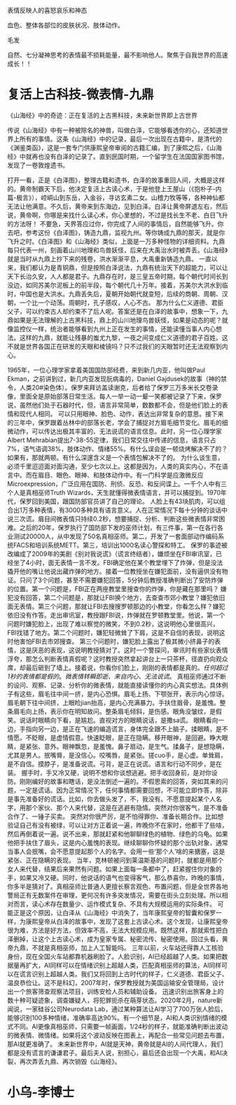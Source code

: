 表情反映人的喜怒哀乐和神态

血色、整体各部位的皮肤状况、肢体动作。

毛发

自然、七分凝神思考的表情最不损耗能量，最不影响他人。聚焦于自我世界的高速成长！！
# 复活上古科技-微表情-九鼎
《山海经》中的奇迹：正在复活的上古黑科技，未来新世界即上古世界

传说《山海经》中有一种被除名的神兽，叫做白泽，它能够看透你的心，还知道世界上所有的事情。这条《山海经》中的记录，最后一次出现在古籍中，是清代的《渊鉴类函》，这是一套专门供康熙皇帝审阅的古籍汇编，到了康熙之后，《山海经》中就再也没有白泽的记录了。直到民国时期，一个留学生在法国国家图书馆，发现了一卷敦煌遗书。

打开一看，正是《白泽图》，整理古籍和遗书，白泽的故事重回人间，大概是这样的。黄帝制霸天下后，他决定复活上古读心术，于是他登上王屋山（《抱朴子-内篇-极言》），崆峒山到东岳，入金谷，寻访玄素二女。山稽力牧等等，各种神仙都无法让他满意。不久后，黄帝来到东海边，见到白泽。白泽让黄帝屏退左右，然后说，黄帝啊，你哪是来找什么读心术，你心里想的，不过是找长生不老、白日飞升的方法呀！
不要急，天界答应过你，你完成了人间的事情后，自然能够飞升。你去吧，参考这份《白泽图》，铸造九鼎，监视九州。等你铸成九鼎的那天，就是你飞升之时。《白泽图》和《山海经》类似，上面是一万多种怪物的详细资料。九鼎每只代表一州，刻画着山川地理和鸟兽妖怪，后来在大禹治水时被弄丢。《山海经》就是当时从九鼎上抄下来的残卷，洪水渐渐平息，大禹重新铸造九鼎。
一直以来，我们都认为是青铜鼎，但是按照白泽说法，九鼎有统治天下的超能力，可以让天下长治久安，人人都是君子。九鼎存在时，是三皇五帝时期，每个朝代时间长到没边，如同苏美尔泥板上的前半段，每个朝代几十万年。接着，苏美尔大洪水到临时，中国也是大洪水。九鼎丢失后，夏朝开始朝代就变短，后续的商朝、周朝、汉朝，一个比一个动荡。周朝时，孔子感叹，人心不古。
那为什么仁义道德、君臣父子，可以约束古人却约束不了后人呢。答案还是在白泽的故事中，想象一下，九鼎如果是无法理解的上古黑科技，鼎上的山川地理鸟兽妖怪，如果是动态的呢？就像监控仪一样，统治者能够看到九州上正在发生的事情，还能读懂当事人内心想法。这样的九鼎，就能让残暴的蚩尤九黎，一夜之间变成仁义道德的君子百姓。这不就是世界各国正在研发的天眼和棱镜吗？只不过我们的天眼暂时还无法观察到内心。

1965年，一位心理学家拿着美国国防部经费，来到新几内亚，他叫做Paul Ekman，之前讲到过，新几内亚发现朊病毒的，Daniel Gajdusek的故事（神的禁令，人类20#染色体）。保罗来拜访盖读谢克，后者给了保罗三万多米长交卷录像，里面全是原始部落日常生活。每人一举一动一颦一笑都被记录了下来，保罗说，虽然他们处于石器时代，但，语言非常简单，数数都不会，但是他们脸上的表情和现代人相同。
可以只用眼神、脸色、动作，表达出非常复杂的意思。接下来的三年中，保罗跟着丛林中的部落长老，学会了捕捉对方眉毛细节变化。眉毛的细微动作，可以传达出极其丰富的、无法说谎的语言信息。此时，另一位心理学家Albert Mehrabian提出7-38-55定律，我们日常交往中传递的信息，语言只占7%，语气语调38%，肢体动作、情绪55%。有什么误会是一顿烧烤解决不了的？如果有，那就两顿。有什么深邃含义是一个表情包解决不了的。
为什么谈生意，必须千里迢迢面对面沟通，至少七次以上。这都是因为，人类的真实内心，不在语言中。而在眉目、眼色、眼神、和肢体动作中。有一门科学是应激微反应Microexpression，广泛应用在国防、刑侦、反恐、和反间谍上。一千个人中有三个人是真相巫师Truth Wizards，天生就懂得微表情语言，并可以捕捉到。1970年代，保罗回到美国，跟国防部官员讲了自己的理论。
人脸上有43块肌肉，可以组合出1万多种表情，有3000多种具有语言意义。人在正常情况下每十分钟的谈话中说三次谎。眉目间微表情只持续0.2秒，想要捕捉、分析、判断这些微表情非常困难。之后的20年，保罗执行了国防部下发的巫师计划，有三件事，第一在各行各业测试20000人，从中发现了50名真相巫师。第二，开发了一套面部动作编码系统FACS和培训系统METT。第三，培训出1000名读心警探和特工。
保罗的事迹被改编成了2009年的美剧《别对我说谎》（谎言终结者），嫌烦坐在FBI审讯室，已经坐了4小时，面无表情一言不发。FBI确定他在某个教堂埋下了炸弹，但是没法撬开他的嘴让他说出藏炸弹的地方。接着一位教授坐在嫌犯面前，没有逼供没有物证。只问了3个问题，甚至不需要嫌犯回答，5分钟后教授准确判断出了安防炸弹的位置。第一个问题是，FBI正在两座教堂里搜查你的炸弹，你是藏在那里吗？
嫌犯没有回答，第二个问题是，那就让FBI换个地方，去查查市郊小教堂？嫌犯依旧面无表情。第三个问题，那就让FBI去搜搜罗顿那边的小教堂，你看怎么样？嫌犯依旧没有作答。走出审讯室，教授跟FBI说，炸弹就在罗顿教堂里。他说，第一个问题时嫌犯脸上，出现了难以察觉的微笑，不到0.2秒，这说明他心里很高兴，FBI找错了地方。第二个问题时，嫌犯轻微耸了下肩，这是不自信的表现，说明这时他害怕FBI去市郊搜查。
第三个问题时，嫌犯脸上露出了极其微小挤鼻子的表情，这是厌恶的表现，这说明教授猜对了。这时一个警探问，审讯时有些家伙表情浮夸，那怎么判断表情真假呢？这时教授突然拿起讲台上一只茶杯，径直扔向观众席，却最后砸到了墙上。接着说，你看你们脸上，刚刚的表情都是真的。*任何超过1秒的表情都是假的*。*微表情转瞬即逝、来自内心、无法说谎*。
真相巫师通过不断的设问、观察、记录、分析你的微表情，就能直接读懂你的内心真实想法。具体例子有这些，眉毛往中间一挤，是内心恐惧。眉毛上扬、下颚张开，表示内心惊讶。眉毛朝下往中间挤，上眼睑jian抬高，是内心充满暴力。手扶住眉骨，是羞愧。整条眉毛向上扬，表示你在明知故问。整条眉毛倾斜，是伤感。眼角没皱纹，是假笑。说话时眼睛向下看，是尴尬。直视对方的眼睛说话，是撒sa谎。
眼睛看向一边，手指向另一边，是正在飞速的编造谎言，身体完全跟不上脑子。揉眼睛，是不情愿。不眨眼，是虚情假意。快速眨眼，是正在隐瞒。移开眼神，是回避。睁大眼睛，是紧张、意外。眼神飘忽，是羞愧。鼻子扇动，是生气。揉鼻子，是想隐瞒，尤其是男人。抿嘴脣，是没信心。咬嘴唇，是紧张。搓cuo手，是心虚。单耸肩，是不自信。摸脖子，是准备说谎。弓背，是正在说谎。语言和行动不同步，是在装。
握手时，手又冷又硬，说明不想和你谈想逃避。把手收回身前，是对你设防。刚刚编好的故事和瞎话，是没法倒述一遍的。不假思索的回答，突如其来的问题，一定是谎话。因为正常情况下，任何事情都需要回想，不可能立即作答，除非是事先准备好的谎话。比如，你去做头发了，不，我没有。不愿意提起某个人名字，用那个家伙、那个人来代替，这是在逃避有隐情。突然对你很客气，是不准备合作了、一锤子买卖。
突然对你很严厉，是不怕得罪你、准备长期合作。比如想验证自己有没有被绿，可以让对方正着说一遍，昨晚你不在家时，他都干了些啥，然后再倒着说一遍。说不出来，那就赶紧和他聊聊绿色的植物、绿色的乌龟。如果他把手扶住了眉头，这是内心羞愧的表现。继续聊聊你怀疑的那个出轨对象，通常当事人会抿嘴，会不愿意提起那个人的名字。会用一些‘那个人’啥的来搪塞，这是紧张、正在隐瞒的表现。
当年，克林顿被问到莱温斯基的问题时，就都是用那个女人来代替，结果后来果然有问题。如果上面每一条都中了，赶紧握住你对象的手，如果又冷又硬。同时，他说话的语气也变得客气，那么恭喜你，昨晚的事情，你多半是猜对了。真相巫师比普通人更擅长察言观色、布置问题，但是全世界各地警局正有无数案件在审理，更何况有许多突发情况，需要在街头立刻处理。所以相对而言，读心术存在数量少、运作模式复杂、不具有大规模运用的实际条件。
可能正是这个原因，让白泽从《山海经》中消失了，当年康熙皇帝的智囊和保罗一样，为康熙皇帝从白泽的故事中，发现了这套上古读心术。这个发现，让康熙皇帝很为难，方法是好方法，但效率不高，无法大规模应用。既然这样，那就索性把白泽删掉，让这个上古读心术，成为皇家专属、秘密流传、秘密使用。回过头看，黄帝九鼎，不就是真相巫师，加上人工智能吗。
三年以前，火车站还得靠人工核验身份，现在全国火车站都靠机器刷脸了。人脸识别，AI已经超越了人类。如果把数据量再扩大，AI同样可以在情绪识别上超越人类，匹配真相巫师的算法，AI同样可以在谎言识别上超越人类。我们又将回到上古时代的样子，仁义道德、君臣父子、温良恭俭让。这不是科幻，2007年时，保罗教授就为美国运输安全管理局，设计出一个旅客筛查观察法项目，训练安检人员和辅助设备。
迅速识别出旅客身上的数十种可疑迹象，调查嫌疑人，将犯罪扼杀在萌芽状态。2020年2月，nature新闻说，一家硅谷公司Neurodata Lab，通过某种算法让AI学习了700万张人脸后，能够识别100多种情绪，准确率高达90%。有一个细节是，AI和人类识别情绪的模式不同。AI更像真相巫师，只需要一帧画面，1/24秒的样子，就能准确判断出波动的微表情、微情绪。如果将这个波动反映在图表上，再配合一些常见问题去布置，那AI就更准确了。
未来新世界中，AI就是天神，黄帝就是AI的人间代理人，我们都是没有谎言的谦谦君子。最后夫人说，别担心，最后还会出现一个大禹，和AI决裂，再次弄丢九鼎、再次销毁《山海经》。
# 小乌-李博士

